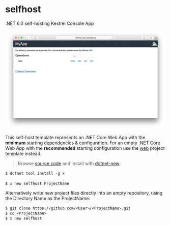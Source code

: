 # selfhost

.NET 6.0 self-hosting Kestrel Console App

[![](https://raw.githubusercontent.com/ServiceStack/Assets/master/csharp-templates/selfhost.png)](https://web.web-templates.io/)

This self-host template represents an .NET Core Web App with the **minimum** starting dependencies & configuration. 
For an empty .NET Core Web App with the **recommended** starting configuration use the [web](https://github.com/NetCoreTemplates/web) project template instead.

> Browse [source code](https://github.com/NetCoreTemplates/selfhost) and install with [dotnet-new](https://docs.servicestack.net/dotnet-new):

    $ dotnet tool install -g x

    $ x new selfhost ProjectName

Alternatively write new project files directly into an empty repository, using the Directory Name as the ProjectName:

    $ git clone https://github.com/<User>/<ProjectName>.git
    $ cd <ProjectName>
    $ x new selfhost

